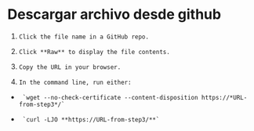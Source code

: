 # Descargar archivo desde github #

1.     Click the file name in a GitHub repo.

2.     Click **Raw** to display the file contents.

3.     Copy the URL in your browser.

4.     In the command line, run either:

  *      `wget --no-check-certificate --content-disposition https://*URL-from-step3*/`
  *      `curl -LJO **https://URL-from-step3/**`

